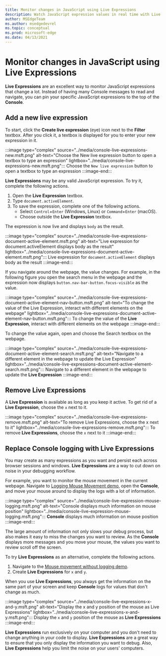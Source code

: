 ```yaml
---
title: Monitor changes in JavaScript using Live Expressions
description: Watch JavaScript expression values in real time with Live Expressions.  If you find yourself typing the same JavaScript expressions into the Console repeatedly, try Live Expressions instead.
author: MSEdgeTeam
ms.author: msedgedevrel
ms.topic: conceptual
ms.prod: microsoft-edge
ms.date: 04/13/2021
---
```

# Monitor changes in JavaScript using Live Expressions

<!-- very short article in other repo:
Watch JavaScript values in real-time with Live Expressions -->

**Live Expressions** are an excellent way to monitor JavaScript expressions that change a lot.    Instead of having many Console messages to read and navigate, you can pin your specific JavaScript expressions to the top of the **Console**.


<!-- ====================================================================== -->
## Add a new live expression

To start, click the **Create live expression** (eye) icon next to the **Filter** textbox.  After you click it, a textbox is displayed for you to enter your new expression in it.

:::image type="complex" source="../media/console-live-expressions-new.msft.png" alt-text="Choose the New live expression button to open a textbox to type an expression" lightbox="../media/console-live-expressions-new.msft.png":::
    Choose the `New live expression` button to open a textbox to type an expression
:::image-end:::

**Live Expressions** may be any valid JavaScript expression.  To try it, complete the following actions.

1.  Open the **Live Expression** textbox.
1.  Type `document.activeElement`.
1.  To save the expression, complete one of the following actions.
    *   Select `Control`+`Enter` (Windows, Linux) or `Command`+`Enter` (macOS).
    *   Choose outside the **Live Expression** textbox.

The expression is now live and displays `body` as the result.

:::image type="complex" source="../media/console-live-expressions-document-active-element.msft.png" alt-text="Live expression for document.activeElement displays body as the result" lightbox="../media/console-live-expressions-document-active-element.msft.png":::
    Live expression for `document.activeElement` displays body as the result
:::image-end:::

If you navigate around the webpage, the value changes.  For example, in the following figure you open the search menu in the webpage and the expression now displays `button.nav-bar-button.focus-visible` as the value.

:::image type="complex" source="../media/console-live-expressions-document-active-element-nav-button.msft.png" alt-text="To change the value of the Live Expression, interact with different elements on the webpage" lightbox="../media/console-live-expressions-document-active-element-nav-button.msft.png":::
    To change the value of the **Live Expression**, interact with different elements on the webpage
:::image-end:::

To change the value again, open and choose the Search textbox on the webpage.

:::image type="complex" source="../media/console-live-expressions-document-active-element-search.msft.png" alt-text="Navigate to a different element in the webpage to update the Live Expression" lightbox="../media/console-live-expressions-document-active-element-search.msft.png":::
    Navigate to a different element in the webpage to update the **Live Expression**
:::image-end:::


<!-- ====================================================================== -->
## Remove Live Expressions

A **Live Expression** is available as long as you keep it active.  To get rid of a **Live Expression**, choose the `x` next to it.

:::image type="complex" source="../media/console-live-expressions-remove.msft.png" alt-text="To remove Live Expressions, choose the x next to it" lightbox="../media/console-live-expressions-remove.msft.png":::
    To remove **Live Expressions**, choose the `x` next to it
:::image-end:::


<!-- ====================================================================== -->
## Replace Console logging with Live Expressions

You may create as many expressions as you want and persist each across browser sessions and windows.  **Live Expressions** are a way to cut down on noise in your debugging workflow.

For example, you want to monitor the mouse movement in the current webpage.  Navigate to [Logging Mouse Movement demo](https://microsoftedge.github.io/DevToolsSamples/console/mousemove.html), open the **Console**, and move your mouse around to display the logs with a lot of information.

:::image type="complex" source="../media/console-live-expression-mouse-logging.msft.png" alt-text="Console displays much information on mouse position" lightbox="../media/console-live-expression-mouse-logging.msft.png":::
    **Console** displays much information on mouse position
:::image-end:::

The large amount of information not only slows your debug process, but also makes it easy to miss the changes you want to review.  As the **Console** displays more messages and you move your mouse, the values you want to review scroll off the screen.

To try **Live Expressions** as an alternative, complete the following actions.

1.  Navigate to the [Mouse movement without logging demo](https://microsoftedge.github.io/DevToolsSamples/console/mousemove-no-log.html).
1.  Create **Live Expressions** for `x` and `y`.

When you use **Live Expressions**, you always get the information on the same part of your screen and keep **Console** logs for values that don't change as much.

:::image type="complex" source="../media/console-live-expressions-x-and-y.msft.png" alt-text="Display the x and y position of the mouse as Live Expressions" lightbox="../media/console-live-expressions-x-and-y.msft.png":::
    Display the `x` and `y` position of the mouse as **Live Expressions**
:::image-end:::

**Live Expressions** run exclusively on your computer and you don't need to change anything in your code to display.  **Live Expressions** are a great way to ensure that you only display the information you want to debug.  Also, **Live Expressions** help you limit the noise on your users' computers.
